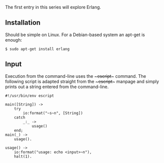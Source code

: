 The first entry in this series will explore Erlang.

## Installation

Should be simple on Linux. For a Debian-based system an apt-get is enough:
    
~~~
$ sudo apt-get install erlang
~~~

## Input

Execution from the command-line uses the ~~~escript~~~ command. The following
script is adapted straight from the ~~~escript~~~ manpage and simply prints out
a string entered from the command-line.

~~~
#!/usr/bin/env escript

main([String]) ->
    try
        io:format("~s~n", [String])
    catch
        _:_ ->
            usage()
    end;
main(_) ->
    usage().

usage() ->
    io:format("usage: echo <input>~n"),
    halt(1).
~~~
